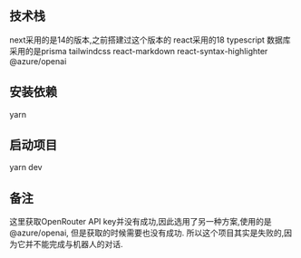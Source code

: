 ## 技术栈
next采用的是14的版本,之前搭建过这个版本的
react采用的18
typescript
数据库采用的是prisma
tailwindcss
react-markdown
react-syntax-highlighter
@azure/openai
## 安装依赖
yarn
## 启动项目
yarn dev
## 备注
这里获取OpenRouter API key并没有成功,因此选用了另一种方案,使用的是@azure/openai, 但是获取的时候需要也没有成功.
所以这个项目其实是失败的,因为它并不能完成与机器人的对话.